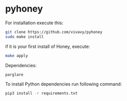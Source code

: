 # pyhoney
For installation execute this:

```bash
git clone https://github.com/vivavy/pyhoney
sudo make install
```

if it is your first install of Honey, execute:
```bash
make apply
```

Dependencies:

	parglare
 
To install Python dependencies run following command:
```bash
pip3 install -r requirements.txt
```
